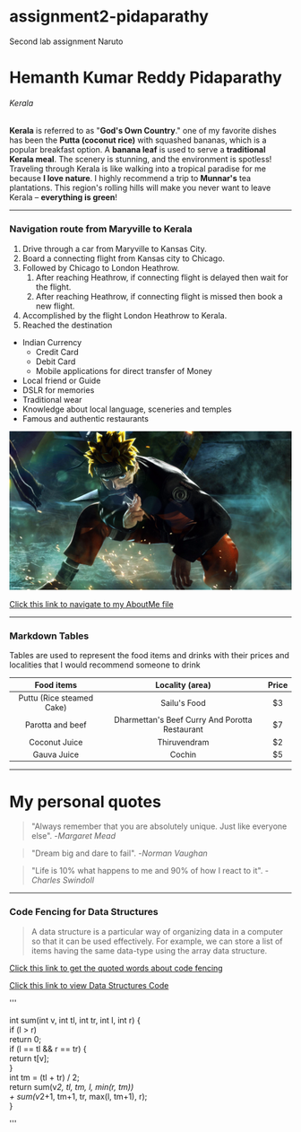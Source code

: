 # assignment2-pidaparathy
Second lab assignment
Naruto
# Hemanth Kumar Reddy Pidaparathy
###### Kerala

**Kerala** is referred to as "**God's Own Country**." one of my favorite dishes has been the **Putta (coconut rice)** with squashed bananas, which is a popular breakfast option. A **banana leaf** is used to serve a **traditional Kerala meal**. The scenery is stunning, and the environment is spotless! Traveling through Kerala is like walking into a tropical paradise for me because **I love nature**. I highly recommend a trip to **Munnar's** tea plantations. This region's rolling hills will make you never want to leave Kerala – **everything is green**!

***

### Navigation route from Maryville to Kerala

1. Drive through a car from Maryville to Kansas City.
2. Board a connecting flight from Kansas city to Chicago. 
3. Followed by Chicago to London Heathrow.
    1. After reaching Heathrow, if connecting flight is delayed then wait for the flight.
    2. After reaching Heathrow, if connecting flight is missed then book a new flight.
4. Accomplished by the flight London Heathrow to Kerala.
5. Reached the destination

- Indian Currency
    - Credit Card
    - Debit Card
    - Mobile applications for direct transfer of Money
- Local friend or Guide
- DSLR for memories
- Traditional wear
- Knowledge about local language, sceneries and temples
- Famous and authentic restaurants

![Image](Naruto.jpg)


[Click this link to navigate to my AboutMe file](https://github.com/Hemanthkumarreddy/assignment2-pidaparathy/blob/e45f31b7ea67a9c83aa47bcbc7358ad5c9437871/AboutMe.md)

***

### Markdown Tables 

Tables are used to represent the food items and drinks with their prices and localities that I would recommend someone to drink

| Food items | Locality (area) | Price |  
| :---: | :---: | :---: |  
| Puttu (Rice steamed Cake) | Sailu's Food | $3 |  
| Parotta and beef | Dharmettan's Beef Curry And Porotta Restaurant | $7 |  
| Coconut Juice | Thiruvendram | $2 |  
|  Gauva Juice | Cochin | $5 | 

***

# My personal quotes 

> "Always remember that you are absolutely unique. Just like everyone else". -*Margaret Mead*

> "Dream big and dare to fail". -*Norman Vaughan*

> "Life is 10% what happens to me and 90% of how I react to it". -*Charles Swindoll*

***

###  Code Fencing for Data Structures

> A data structure is a particular way of organizing data in a computer so that it can be used effectively. For example, we can store a list of items having the same data-type using the array data structure.

[Click this link to get the quoted words about code fencing](https://www.geeksforgeeks.org/data-structures/)

[Click this link to view Data Structures Code](https://cp-algorithms.com/data_structures/segment_tree.html)

'''  

int sum(int v, int tl, int tr, int l, int r) {  
    if (l > r)   
        return 0;  
    if (l == tl && r == tr) {  
        return t[v];  
    }  
    int tm = (tl + tr) / 2;  
    return sum(v*2, tl, tm, l, min(r, tm))  
           + sum(v*2+1, tm+1, tr, max(l, tm+1), r);  
}  

'''  